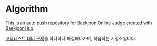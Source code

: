 # Algorithm
This is an auto push repository for Baekjoon Online Judge created with [BaekjoonHub](https://github.com/BaekjoonHub/BaekjoonHub).

[코딩테스트 대비 문제](https://github.com/iamhyeyeon/baekjoon)를 하나하나 해결해나가며, 학습하는 저장소입니다.
